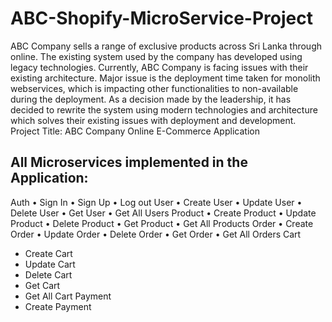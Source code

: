 # ABC-Shopify-MicroService-Project
ABC Company sells a range of exclusive products across Sri Lanka through online. The existing system used 
by the company has developed using legacy technologies. Currently, ABC Company is facing issues with 
their existing architecture. Major issue is the deployment time taken for monolith webservices, which is 
impacting other functionalities to non-available during the deployment. As a decision made by the 
leadership, it has decided to rewrite the system using modern technologies and architecture which solves 
their existing issues with deployment and development.
Project Title: ABC Company Online E-Commerce Application

## All Microservices implemented in the Application: 
Auth 
• Sign In
• Sign Up 
• Log out 
User
• Create User
• Update User
• Delete User
• Get User
• Get All Users
Product 
• Create Product
• Update Product 
• Delete Product 
• Get Product 
• Get All Products
Order 
• Create Order
• Update Order 
• Delete Order 
• Get Order 
• Get All Orders 
Cart
- Create Cart
- Update Cart 
- Delete Cart 
- Get Cart 
- Get All Cart Payment 
- Create Payment
